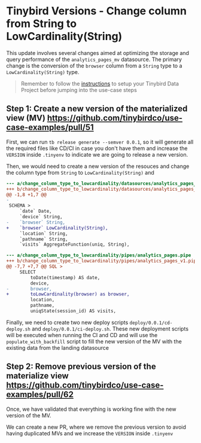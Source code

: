 # Tinybird Versions - Change column from String to LowCardinality(String)

This update involves several changes aimed at optimizing the storage and query performance of the `analytics_pages_mv` datasource. The primary change is the conversion of the `browser` column from a `String` type to a `LowCardinality(String)` type. 

> Remember to follow the [instructions](../README.md) to setup your Tinybird Data Project before jumping into the use-case steps

## Step 1: Create a new version of the materialized view (MV) https://github.com/tinybirdco/use-case-examples/pull/51

First, we can run `tb release generate --semver 0.0.1`, so it will generate all the required files like CD/CI in case you don't have them and increase the `VERSION` inside `.tinyenv` to indicate we are going to release a new version.

Then, we would need to create a new version of the resouces and change the column type from `String` to `LowCardinality(String)` and 

```diff
--- a/change_column_type_to_lowcardinality/datasources/analytics_pages_mv.datasource
+++ b/change_column_type_to_lowcardinality/datasources/analytics_pages_mv_v1.datasource
@@ -1,8 +1,7 @@
-
 SCHEMA >
     `date` Date,
     `device` String,
-    `browser` String,
+    `browser` LowCardinality(String),
     `location` String,
     `pathname` String,
     `visits` AggregateFunction(uniq, String),
```

```diff
--- a/change_column_type_to_lowcardinality/pipes/analytics_pages.pipe
+++ b/change_column_type_to_lowcardinality/pipes/analytics_pages_v1.pipe
@@ -7,7 +7,7 @@ SQL >
     SELECT
         toDate(timestamp) AS date,
         device,
-        browser,
+        toLowCardinality(browser) as browser,
         location,
         pathname,
         uniqState(session_id) AS visits,
```

Finally, we need to create two new deploy scripts `deploy/0.0.1/cd-deploy.sh` and `deploy/0.0.1/ci-deploy.sh`. These new deployment scripts will be executed when running the CI and CD and will use the `populate_with_backfill` script to fill the new version of the MV with the existing data from the landing datasource


## Step 2: Remove previous version of the materialize view https://github.com/tinybirdco/use-case-examples/pull/62

Once, we have validated that everything is working fine with the new version of the MV. 

We can create a new PR, where we remove the previous version to avoid having duplicated MVs and we increase the `VERSION` inside `.tinyenv`
